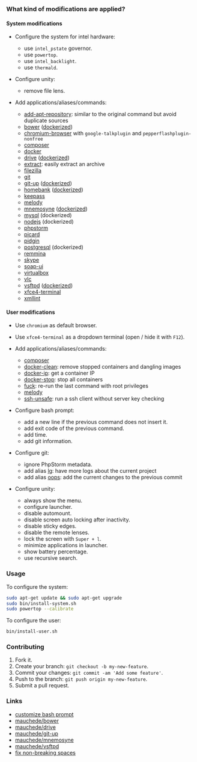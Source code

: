 ### What kind of modifications are applied?

#### System modifications

* Configure the system for intel hardware:
  - use `intel_pstate` governor.
  - use `powertop`.
  - use `intel_backlight`.
  - use `thermald`.

* Configure unity:
  - remove file lens.

* Add applications/aliases/commands:
  - [add-apt-repository](https://raw.githubusercontent.com/mauchede/dotfiles/master/src/system/usr/local/bin/add-apt-repository): similar to the original command but avoid duplicate sources
  - [bower](https://github.com/bower/bower) ([dockerized](https://github.com/mauchede/bower))
  - [chromium-browser](https://www.chromium.org/) with `google-talkplugin` and `pepperflashplugin-nonfree`
  - [composer](https://getcomposer.org/)
  - [docker](https://www.docker.com)
  - [drive](https://github.com/odeke-em/drive) ([dockerized](https://github.com/mauchede/drive))
  - [extract](https://raw.githubusercontent.com/mauchede/dotfiles/master/src/system/usr/local/bin/extract): easily extract an archive
  - [filezilla](https://filezilla-project.org)
  - [git](https://git-scm.com/)
  - [git-up](https://github.com/aanand/git-up) ([dockerized](https://github.com/mauchede/git-up))
  - [homebank](http://homebank.free.fr) ([dockerized](https://github.com/mauchede/homebank))
  - [keepass](http://keepass.info)
  - [melody](http://melody.sensiolabs.org/)
  - [mnemosyne](http://mnemosyne-proj.org/) ([dockerized](https://github.com/mauchede/mnemosyne))
  - [mysql](http://www.mysql.com) (dockerized)
  - [nodejs](https://nodejs.org) (dockerized)
  - [phpstorm](https://www.jetbrains.com/phpstorm)
  - [picard](https://picard.musicbrainz.org)
  - [pidgin](https://pidgin.im)
  - [postgresql](http://www.postgresql.org) (dockerized)
  - [remmina](http://freerdp.github.io/Remmina/index.html)
  - [skype](http://www.skype.com)
  - [soap-ui](http://www.soapui.org)
  - [virtualbox](https://www.virtualbox.org)
  - [vlc](http://www.videolan.org/vlc)
  - [vsftpd](https://security.appspot.com/vsftpd.html) ([dockerized](https://github.com/mauchede/vsftpd))
  - [xfce4-terminal](http://docs.xfce.org/apps/terminal/start)
  - [xmllint](http://xmlsoft.org/xmllint.html)

#### User modifications

* Use `chromium` as default browser.

* Use `xfce4-terminal` as a dropdown terminal (open / hide it with `F12`).

* Add applications/aliases/commands:
  - [composer](https://getcomposer.org/)
  - [docker-clean](https://github.com/mauchede/dotfiles/blob/master/src/user/.bash_aliases#L20): remove stopped containers and dangling images
  - [docker-ip](https://github.com/mauchede/dotfiles/blob/master/src/user/.bash_aliases#L21): get a container IP
  - [docker-stop](https://github.com/mauchede/dotfiles/blob/master/src/user/.bash_aliases#L22): stop all containers
  - [fuck](https://github.com/mauchede/dotfiles/blob/master/src/user/.bash_aliases#L30): re-run the last command with root privileges
  - [melody](http://melody.sensiolabs.org/)
  - [ssh-unsafe](https://github.com/mauchede/dotfiles/blob/master/src/user/.bash_aliases#L26): run a ssh client without server key checking

* Configure bash prompt:
  - add a new line if the previous command does not insert it.
  - add exit code of the previous command.
  - add time.
  - add git information.

* Configure git:
  - ignore PhpStorm metadata.
  - add alias [lg](https://github.com/mauchede/dotfiles/blob/master/src/user/.gitconfig#L8): have more logs about the current project
  - add alias [oops](https://github.com/mauchede/dotfiles/blob/master/src/user/.gitconfig#L9): add the current changes to the previous commit

* Configure unity:
  - always show the menu.
  - configure launcher.
  - disable automount.
  - disable screen auto locking after inactivity.
  - disable sticky edges.
  - disable the remote lenses.
  - lock the screen with `Super + l`.
  - minimize applications in launcher.
  - show battery percentage.
  - use recursive search.

### Usage

To configure the system:
```bash
sudo apt-get update && sudo apt-get upgrade
sudo bin/install-system.sh
sudo powertop --calibrate
```

To configure the user:
```bash
bin/install-user.sh
```

### Contributing

1. Fork it.
2. Create your branch: `git checkout -b my-new-feature`.
3. Commit your changes: `git commit -am 'Add some feature'`.
4. Push to the branch: `git push origin my-new-feature`.
5. Submit a pull request.

### Links

* [customize bash prompt](https://wiki.archlinux.org/index.php/Color_Bash_Prompt)
* [mauchede/bower](https://github.com/mauchede/bower)
* [mauchede/drive](https://github.com/mauchede/drive)
* [mauchede/git-up](https://github.com/mauchede/git-up)
* [mauchede/mnemosyne](https://github.com/mauchede/mnemosyne)
* [mauchede/vsftpd](https://github.com/mauchede/vsftpd)
* [fix non-breaking spaces](https://bugs.launchpad.net/ubuntu/+source/xorg/+bug/218637)
